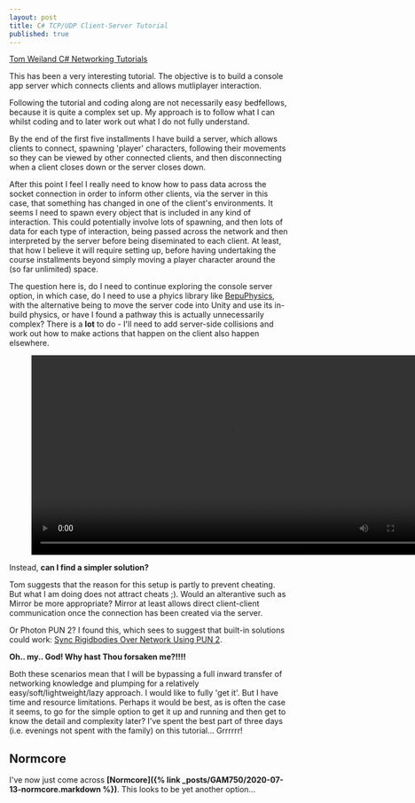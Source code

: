 ```yaml
---
layout: post
title: C# TCP/UDP Client-Server Tutorial
published: true
---
```


[Tom Weiland C# Networking Tutorials](https://www.youtube.com/playlist?list=PLXkn83W0QkfnqsK8I0RAz5AbUxfg3bOQ5)

This has been a very interesting tutorial. The objective is to build a console app server which connects clients and allows mutliplayer interaction. 

Following the tutorial and coding along are not necessarily easy bedfellows, because it is quite a complex set up. My approach is to follow what I can whilst coding and to later work out what I do not fully understand. 

By the end of the first five installments I have build a server, which allows clients to connect, spawning 'player' characters, following their movements so they can be viewed by other connected clients, and then disconnecting when a client closes down or the server closes down.

After this point I feel I really need to know how to pass data across the socket connection in order to inform other clients, via the server in this case, that something has changed in one of the client's environments. It seems I need to spawn every object that is included in any kind of interaction. This could potentially  involve lots of spawning, and then lots of data for each type of interaction, being passed across the network and then interpreted by the server before being diseminated to each client. At least, that how I believe it will require setting up, before having undertaking the course installments beyond simply moving a player character around the (so far unlimited) space.

The question here is, do I need to continue exploring the console server option, in which case, do I need to use a phyics library like [BepuPhysics](https://www.youtube.com/redirect?event=video_description&v=qkjr_rv4AIQ&redir_token=QUFFLUhqbEpGMUgxUFpzNW4yLXJUaDVGaTFXai0zRHZMUXxBQ3Jtc0ttYWNEM2VQTHlCQWk1c1E5dXhBaUZHQVp1OTFOOTVTX0tJa1lkek45Sk9vYWJhWU1OeHZfd0Y1Y0VwYm1Jb2l3dnNSeGY2SUhPSm9MS0xqM2FJaXdLemdEeVJvNmtTZXpSU1A0Y3ViWXJpbmpuTlhlcw%3D%3D&q=https%3A%2F%2Fgithub.com%2Fbepu%2Fbepuphysics2), with the alternative being to move the server code into Unity and use its in-build physics, or have I found a pathway this is actually unnecessarily complex? There is a **lot** to do - I'll need to add server-side collisions and work out how to make actions that happen on the client also happen elsewhere.  

<figure class="video_container">
  <video style="width:720px;" autoplay loop>
    <source src="\media\c#-networking-tcp-udp-1.mp4" type="video/mp4">
    Woops! Your browser does not support the HTML5 video tag.
  </video>
</figure>

Instead, **can I find a simpler solution?**

Tom suggests that the reason for this setup is partly to prevent cheating. But what I am doing does not attract cheats ;). Would an alterantive such as Mirror be more appropriate? Mirror at least allows direct client-client communication once the connection has been created via the server.

Or Photon PUN 2? I found this, which sees to suggest that built-in solutions could work: [Sync Rigidbodies Over Network Using PUN 2](https://sharpcoderblog.com/blog/sync-rigidbodies-over-network-using-pun-2).

**Oh.. my.. God! Why hast Thou forsaken me?!!!!**

Both these scenarios mean that I will be bypassing a full inward transfer of networking knowledge and plumping for a relatively easy/soft/lightweight/lazy approach. I would like to fully 'get it'. But I have time and resource limitations. Perhaps it would be best, as is often the case it seems, to go for the simple option to get it up and running and then get to know the detail and complexity later? I've spent the best part of three days (i.e. evenings not spent with the family) on this tutorial... Grrrrrr!

## Normcore

I've now just come across **[Normcore]({% link _posts/GAM750/2020-07-13-normcore.markdown %})**. This looks to be yet another option...
